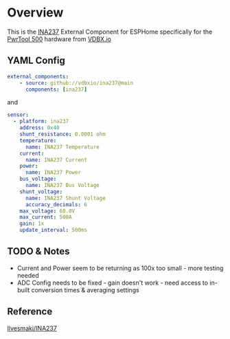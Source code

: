 # Overview

This is the [INA237][1] External Component for ESPHome specifically for the [PwrTool 500][3] hardware from [VDBX.io][4]

## YAML Config
```yaml
external_components:
    - source: github://vdbxio/ina237@main
      components: [ina237]
```
and 

```yaml
sensor:
  - platform: ina237
    address: 0x40
    shunt_resistance: 0.0001 ohm
    temperature:
      name: INA237 Temperature
    current:
      name: INA237 Current
    power:
      name: INA237 Power  
    bus_voltage:
      name: INA237 Bus Voltage
    shunt_voltage:
      name: INA237 Shunt Voltage
      accuracy_decimals: 6
    max_voltage: 60.0V
    max_current: 500A
    gain: 1x
    update_interval: 500ms

```
## TODO & Notes

- Current and Power seem to be returning as 100x too small - more testing needed
- ADC Config needs to be fixed
      - gain doesn't work
      - need access to in-built conversion times & averaging settings

## Reference
[Ilvesmaki/INA237][2]


[1]: https://www.ti.com/document-viewer/INA237/datasheet/GUID-C4950780-1AF9-4205-AD23-94DEC98F74B5
[2]: https://github.com/Ilvesmaki/INA237
[3]: https://wiki.vdbx.io/products/pwrtool500
[4]: https://www.vdbx.io

